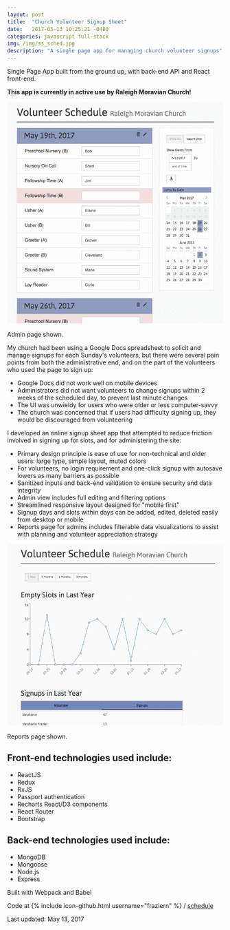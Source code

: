 ```yaml
---
layout: post
title:  "Church Volunteer Signup Sheet"
date:   2017-05-13 10:25:21 -0400
categories: javascript full-stack
img: /img/ss_sched.jpg
description: "A single page app for managing church volunteer signups"
---
```

Single Page App built from the ground up, with back-end API and React front-end.

**This app is currently in active use by Raleigh Moravian Church!**

![Project screenshot](/img/gif_sched3.gif)
<div class="caption">Admin page shown.</div>

My church had been using a Google Docs spreadsheet to solicit and manage signups for each Sunday's volunteers, but there were several pain points from both the administrative end, and on the part of the volunteers who used the page to sign up:

- Google Docs did not work well on mobile devices
- Administrators did not want volunteers to change signups within 2 weeks of the scheduled day, to prevent last minute changes
- The UI was unwieldy for users who were older or less computer-savvy
- The church was concerned that if users had difficulty signing up, they would be discouraged from volunteering

I developed an online signup sheet app that attempted to reduce friction involved in signing up for slots, and for administering the site:

- Primary design principle is ease of use for non-technical and older users: large type, simple layout, muted colors
- For volunteers, no login requirement and one-click signup with autosave lowers as many barriers as possible
- Sanitized inputs and back-end validation to ensure security and data integrity
- Admin view includes full editing and filtering options
- Streamlined responsive layout designed for "mobile first"
- Signup days and slots within days can be added, edited, deleted easily from desktop or mobile
- Reports page for admins includes filterable data visualizations to assist with planning and volunteer appreciation strategy

![Reports screenshot](/img/gif_sched4.gif)
<div class="caption">Reports page shown.</div>


Front-end technologies used include:
---------------------------

- ReactJS
- Redux
- RxJS
- Passport authentication
- Recharts React/D3 components
- React Router
- Bootstrap

Back-end technologies used include:
--------------------------

- MongoDB
- Mongoose
- Node.js
- Express

Built with Webpack and Babel

Code at  {% include icon-github.html username="fraziern" %} / [schedule](https://github.com/fraziern/schedule)

Last updated: May 13, 2017
